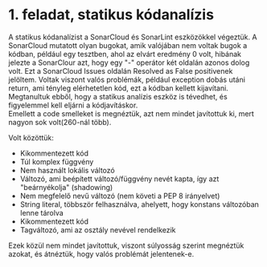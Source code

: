 # 1. feladat, statikus kódanalízis

A statikus kódanalízist a SonarCloud és SonarLint eszközökkel végeztük.
A SonarCloud mutatott olyan bugokat, amik valójában nem voltak bugok a kódban, például egy tesztben, ahol az elvárt eredmény 0 volt, hibának jelezte a SonarClour azt, hogy egy "-" operátor két oldalán azonos dolog volt. Ezt a SonarCloud Issues oldalán Resolved as False positivenek jelöltem. Voltak viszont valós problémák, például exception dobás utáni return, ami tényleg elérhetetlen kód, ezt a kódban kellett kijavítani. Megtanultuk ebből, hogy a statikus analízis eszköz is tévedhet, és figyelemmel kell eljárni a kódjavításkor.  
Emellett a code smelleket is megnéztük, azt nem mindet javítottuk ki, mert nagyon sok volt(260-nál több). 
  
Volt közöttük:
- Kikommentezett kód
- Túl komplex függvény
- Nem használt lokális változó
- Változó, ami beépített változó/függvény nevét kapta, így azt "beárnyékolja" (shadowing)
- Nem megfelelő nevű változó (nem követi a PEP 8 irányelvet)
- String literal, többször felhasználva, ahelyett, hogy konstans változóban lenne tárolva
- Kikommentezett kód
- Tagváltozó, ami az osztály nevével rendelkezik

Ezek közül nem mindet javítottuk, viszont súlyosság szerint megnéztük azokat, és átnéztük, hogy valós problémát jelentenek-e.
